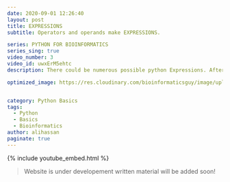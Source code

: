 ```yaml
---
date: 2020-09-01 12:26:40
layout: post
title: EXPRESSIONS
subtitle: Operators and operands make EXPRESSIONS.

series: PYTHON FOR BIOINFORMATICS
series_sing: true
video_number: 3
video_id: uwxErM5ehtc
description: There could be numerous possible python Expressions. After learning few different types you will be able to understand most of the python expressions that you will ever came across.

optimized_image: https://res.cloudinary.com/bioinformaticsguy/image/upload/c_scale,h_380/v1596701389/002%20Python-for-Bioinformatics/Python-for-Bioinformatics-003.png


category: Python Basics
tags:
  - Python
  - Basics
  - Bioinformatics
author: alihassan
paginate: true
---
```


{% include youtube_embed.html %}


> Website is under developement written material will be added soon!

<!-- hi everyone guys bioinformatics guy herewith the third video of the seriespython for bioinformaticsbefore we start the video i have anannouncement for youand i know it's been quite a while sincei uploaded the last video so i am backwith the good news for youthe good news is now we have our ownwebsite bioinformaticsguy.comi will talk about the details of thiswebsite at the end of this videoso let's start our video in this videowe will be talking aboutexpressions expression includesnumerical operatorsstring operations and logical operationsso the combination of operators andoperand is known as expressionnow let me explain with a few exampleswhat are operators and what are operandsso you know how the proteins are made inthe cellthe ribosomes get the messenger rna andthen they convert them into the proteinmoreover let's take another example fromthe real lifeso whenever you go to buy a ticket froman airport you give your passportand you give some money to the agentbehind the windowand then that agent returns you theticket as well as your passportin these two scenarios we have a fewthings on which some process is doneand there is one thing which does theprocess in the case of protein make theribosomes are the operatorsand the proteins and the mrna sequenceare the operands similarly in the caseof buying a ticket you know that theagent is the operatorand the ticket and the money and yourpassport are the operandsso these are the general examples ofexpressions operators and operandsso let's start exploring what are thesethings in pythonbefore we start let me tell youpreviously we were running our pythonscripts in python idle but now i am using linux and in linuxthere is another way to run python codeand that is by using terminal you justhave to open the terminalyou have your terminal over here andthen you have to type here pythonokay if you are unable to if you areunable to get python after typing pythonover herepython is not installed you just have toinstall pythonin your linux machine so first on thelist is numeric operatorsin your elementary school you must befamiliar with these signsplus minus divisionand multiplication so you can see thatthe plus signis the normal plus sign you will be alsofamiliar with this minus sign you willalso be familiar with this division signbut this star is quite unique over hereyou like to use this cross formultiplication then this starthis cross so these are numericoperators that are used in pythonso they basically do the same thing theplus adds thingsthe subtraction subtracts thingsmultiplicationsign which is star over here justmultiply thingsand the divisions just divide things solet's see a few examples how thesethings worklet's talk about the addition 2 plus 3is equal to 5 the subtraction will gosimply like 2 3 minus 1and multiplication will go like 2[Music]into 3 is 6 and the divisionso before we talk about the vision whichhas quite a few options let's talk abouthow you can take parin python like two days to the par fourso in python you will have to use twostar signstwo days to the part three you will getaso let's talk about division so you knowthat the whole operation of division hasquite a few thingsthere is a quotient there is a remainderandyou sometimes you will need the quotientand sometimes you will be looking forthe remainder when you perform arevision processso in order to get the full quotient youwill have to use thissingle slash sign like 12 divided by 4is 3 11 divided by 4 is2. now you know that 11 is unable to becompletely divided by4 but we are getting 2 over here itmeans that this is not the completeresultnow sometimes you will see somediscrepancies like in terminal thisgives us a different result so let's trythis in our google collab so this is mygoogle collab sheetand let's try running this over here11 divided by 4 and you get 2.75 nowthis is the complete questioni would suggest that whenever you arecoding whenever you are writing aprogramin python you should use itinteractivelyjust open a shell which could be idle orwhich could be terminalkeep on checking your code beforeentering it into your whole main scriptin this way you will get to know whatare the basic things that might bedifferent in different platformsso now you know that over here we aregetting 2.75 but overthere in terminal we just get two nowlet me tell you how you can get 2.75over hereso over here if we divide by 4.04.0 being a float you will get the fullresultall right so that's how you will get thefull quotient let's talk aboutif you want to get just the thing beforethe decimal pointin order to do that you will have to do11 double slash 4and you will get 2 again now if you willdo thisin google collab you will get the sameresults11 double slash four and you will gettwo all right wait wait wait i must stopyou here i am here to tell you somethingvery important the discrepancies thatyou have seen a few moments ago made mereally curious to find out what is theexact reason behind this wholething so i have found out that in linuxwhenever you will type pythonit will load python 2 and you can seeover here thatthis is python 2.7.17in python 2.7.17 whenever you will writesomething like this 11 divided by 4you will not get the full quotienthoweverif you will run the same thing in python3 you will get the whole quotientlet's try python 3 now we are in python3.6.9 and let's try the same thing again11 divided by 4 sowe got the full question now the thingis in google collab we were able to getthe full questionbecause google collab supports python 3by defaultso whenever you are running pythonscripts make sure that you are using thecorrect version of pythonif you are working with a script whichis in python 2you need to be running it in python 2 ifyou are using python 3 you need to berunning that script in python 3.now the thing is most of the time python3 is used nowadays so you don'thave to worry about that but wheneveryou are working inubuntu or in linux machine uh python 2and python 3 is already installed andmost of the times when you will justtype python you will get python 2so you need to keep an eye that you areworking in python 3.now there is one more thing that you canlearn from this is that we havecompleted this whole videoin python 2. so there arevery my new difference between python 2and python 3but still those my new differences cansum upand cause huge errors so it is a mustto keep an eye on the version of pythonthat you are usingso what if you want to get the remainderin order to get the remainderfrom the division operation you willhave to use this sign now you might besaying that thisis a percentage sign but in python thissign is known as medullaso let's start by elevenpercentage eleven you should be able toget zero becauseit completely divides let's try elevenpercentage four and you get the threeremainder so that's all about divisionnow there is one more thing in python ifone of the number is floatthe whole answer turns out to be floatit happens because python converts therest of the things into floats if youhave one float in the whole expressionso 2 plus 3.0will be 5.0 rather than being 5 onlyso 5.0 is a float and if you get asimple 5 it's an integer so you can trythis with the otherother operators like multiplication anddivision let's try it withmultiplication 3into 4.0 is 12.0so next on the list is logical operatorsthese are booleanand r and not so n is whenboth of the values are true you will gettrue or is when either of the value istrue you will gettrue and not is just the reverse of thevalue so if you have true not true willbe false if you have false not falsewill betrue it might look like that you willnever need to use these things in pythonlater on you will see how these are usedand i want you to have an idea aboutlogical operators so if you write trueand false we are supposed to get falseand if we write true or falsewe will get true and if we getnot true we will get false if we'llif we write not falsewe will getstrong spellings we will get trueoh long spellings againnot is supposed to be smallright so you can try a few morecombinations on your ownlet's talk about the thing which youwill be using mostin the whole series so these arecomparisonoperators so next on the list iscomparison operatorsyou will be using them a lot in thiswhole seriesand there are quite a few differenttypes of these operator so let's startby the most easy and simplest one whichisequals to when you want to see that twovalues areequal in python you use this equal tooperator now in your real life you willbe familiar with thissimple single equals to sign but inpython you will have to use2 sine the single equal to sine is usedin python for something else so that'swhy whenever we have to compare twothings we will be using 2 equal to sinenow you can see that 2 equal equals 3you will get false and 2 equals equal2 you will get true so next on the listisnot equal to sign whenever you want tosee two values are not equal you usethis signso you just have to throw an exclamationmark before an equal signso this is your not equal to sign so 2is notequals to 3 you will get 2 and 2is not equal to 2 you will get falsenext isless than sign so 2 is less than 32 3 is less than 2 4and you can also add an equals to signif you want to see whetherit is less than or equal to so 2is less than or equal to 2 you will gettrue and same is the case with thegreater than signthis is the greater than sign you cantry on your own 2greater than 1 2 2 greater than4 false so next is the most importantthingon this list which are the stringoperationsyou already know why strings are mostimportant in this seriesso that's why the string operations arealso very important for this wholeseriesso we have learned some binary operatorsand four of the binary operators canwork with strings so the first one isthe addition the second one ismultiplicationthird one is n fourth one is notin let's talk about the addition thingso if you have the string a t g cand you want to add another stringg c g c you can simply add themjust like that and you can also multiplyatgcinto four you will get four adgc's sothese are the basic onesthe next is in n is going to be veryusefulthis is used when you want to seewhether a small substring isin the bigger whole string when you wantto see that the small three to four basesequence isin the whole gene or in the whole genomeyou can use this in operation like wecan see thata t in g c at c e g a andlet's throw in another 80 over hereand you will get two if you willchange this to tt since you know thatthere is notd in our sequence you will get forcenotin is just the opposite of thisoperation ca t not in you will see that you getfalse and let's try this same with thetd notin not n you're supposed to gettrue so in string operations the nextthing is subscription when you want toget a single characterfrom a string you will use subscriptionsolet's see that we have this string a tc g a and we want to get the firstelement of the stringso in order to get the first element youwill write this square bracket thenenter 0 over here which is the index ofthe first elementand then you will get a if you will ifyou want to get the second element youwilltype 1 over here so on and so forthand if you want to get the last elementand you don't know what is the length ofthe whole stringyou can use the minus one sign if i willtype minus one over hereyou will get the a you and you shouldknow that this is the last aand if you want to get get the secondlast element you would can use minus -2so the positive indexes starts from 0and the negative indexes starts from-1 so the next on the list is slicingwhenever you wake up in the morning andyou want to have breakfast you have thebreadthe thing is you cannot eat the wholebread youuse the slices same is the case withslicing in pythonso you will have a whole millions ofbase pairs of dnaif you want a little chunk of the dnayou can use this techniqueslicing in python so i have this proteinsequenceso getting a slice in python is verysimilar to the subscriptionyou just have to use the square bracketsyou will enter your starting pointwe will start from zero then you willhave to add a colonthis will make python know that fromover here the ending point is going tobe mentionedso so let's keep the ending point 3and see how many characters we get so wegotm and k you can see that we got thefirst three charactersbut you know that if the index startsfrom zero it iszero one two threelike four characters we were supposed toget four charactersyou need to know that in python theending element in the index will not beincluded in the slidesif you want to get the first fourcharacters you will have to type down 02 4 over here in that case it will countfrom0 one twoand three the fourth element d is notgoing to be includednow the slices can also be negativeso in that case it will go from it willstart from the very beginningand it will end at -4 which is going tobe minus 1 minus 2 minus 3 minus 4. nowthere is an interesting thing what willhappen if both of the indexesare same like 5 column 5 and what willhappenif the indexes are in wrong order fivecolumn oneright i'm not gonna try this out youhave to try this on your own and thenjust let me know what are the results inthe comments down belownow there's an interesting thing inpython you can omit the number if yoursliceincludes beginning or end a few sliceincludes and you will include thenumber at the right side w will get thewhole slicetill a so if you slice start frombeginning andend somewhere then you will omit thefirstnumber interestingly in python you canomit the both of the indexespause the video try it out and let meknow in the comments down belowso far we are working with the twoelements in a python sliceinterestingly there is a third elementin python slices i will be explainingthis third element with another example8080 8080 8080okay i have this sequence now so thethird element in the python slice is thestepthis indicates the number of elementsthat are needed to be skipped after eachelement that is includedif we start from the very beginningwhich will be zeroand go till the sixth element and wewant to skipevery second element we will write itthis waynow you can see that we only got the a'sand if we start from the second elementthen you will get all the t's now stepscan also be negativewhen the step is negative the pythontakes the strings in the reverse ordersoif the step is minus one you will getthe reverse of a stringoh we got an empty string you need toknow that if you are giving the step innegativefirst index should be greater than thesecond index so now you got the stringfrom thiss till thisn if you want to get the string for tillthism just omit omit the starting point okayyou got theamp in python if you want to get thewhole string in reverse orderyou will start from the end you will endat the very beginning and you will go inthe negative order you will get thewhole stringinverse order i would suggest you toplay around try different expressionsand single questions and see what arethe results you are gettingso that ends the expressions topic butyou can use these expressions incombinationand make compound expressions so let'stry this2 into 3 plus4 minus 1 you will get 9. so let me showyou how things are donein this 2 into 3 whichis 6 6 plus 4which is 10 10 minus 1 so you get the 9answer this was quite simplelet's try this four plus twointo three minus one four plus two intothree minus onewhat should be the answer let's checkit out you got nine but according to ourprevious thing we will see that theanswer is supposed to be 4plus 2 which is 66 into 3which is 18 18 minus-1 so our answer is supposed to be 17butwe are getting 9 over herenow the thing is just like in highschool you might have came acrossthis mnemonic demands dmasso on the top there is d fordivision so division has the mostprecedence it will be performed firstthen there is m multiplication thenthere is a foraddition and as for subtraction sopython follows the same ruleshowever if you want to get specificresults and if you want to specifyhow to calculate these things you canput them in the brackets if you want toget the 17answer from this whole expression now wehave specified that first of all youwill have toadd these four plus two sincemultiplication has the most precedenceit will multiply it by 3 and at the endit will subtract now you will get thesame result 17 from this expressioncomparisons can also be combined in theform of between expressions1 less than 4 less than 6 you will gettrue and you can go for 2 less than orequal to2 less than 5 you will get 2and 2 is less than 2 is less than 5 youwill getfalse now strings can also participatein sequences of operationsso we have this string tc we want to seethatif this string is in this whole thinglet's add a t plus gc g c g c pluslet's throw a tc over here and thend8088 you will get trueif you will change it to dtyou will get pools sothat's all about operations if you wantto dig down deeper for more informationyou can always google like thispython operators i prefer this websitew3schoolsit contains a lot of details so theseare all the python operators we havealready talked about this you can goin to try this it will also get you alot of examples you can run python codeover hereand this is another way to run pythoncode so before we conclude this video ihave a bonus for you and the bonus iscause cause is also a kind of expressionlet's talk about the simplest form ofchord which is a function causewe will talk briefly about it over hereand we will discuss the details later onso what is a function callso this is the simplest kind of the callthat invokes a functionso a function call includes the name ofthe functions a pair of parenthesesand a few arguments which are separatedby commasnow let me tell you this that we havealready been using function callscan you make a guess in the commentswhich function calls we have used so farpython has fairly small number ofbuilt-in functionsso the most common function is thelength functionif you want to see the length of any ofthe string you canuse this l e and you can use thisfunction lengthnow this is the name of the functionthen we have to add a pair of bracketsover here we can type our strings atgct8080a then you have to close thebracket so this will give you the lengthof the string which is 13.if you want to print something you canuse the print functionnow this print function might not makemuch sense to you right now since we areworking in python shellit is gonna be really helpful fordebugging the goal we will talk aboutlater when we will start writing pythonfilesif you want to take the input from theuser we have input functionyou can type please enter dnastring when i will hit enter it will askme to enter somethingplease enter a dna sequence i can type at gc t a t a g c a now you knowthat i am getting an error because iforgot to enterthe commas let's call it again and tryit with some commasatgc t80agc okaynow there is another important thingthat i would like to get familiar withthis in python and this is the helpfunctionwhenever you are unable to understandanything about python you can use thishelp functionthis is telling you how to quit it andhow to get the thingsso if you want to see what is an endin python just type end over here andhit enterit's going to tell you that from whichclass it belongs towhat it does uh how many functions arethere's how many methons ofint are there and you can keep exploringthings over hereif you want to get this type quit andhit enter you can also get into thepython health by using healthand in the parentheses you can type inand it will just open the same thing youcan also adda number or float over hereand it will also get you all the detailsabout the floorall right so let's talk about methodcalls in python most of the functionsare a part of specific implementationthese are known as methods calling amethod is just like calling a functionthe only difference is that the firstarguments come before the nameof the function so we have this methodcount takes the string as the firstargument so we will have to you type thestring on our own firstat8080 then we will have to entera dot the name of the function c o u n tcount and in the braces you will have toenter the second argumentso what we can't want to count over herewe want to counta a t's in this whole stringand we will put 80 over here and you cansee that there are 1080s in here so count isa method of the string if you want toseewhat are all the methods that areavailable for strings youcan just type help andtype str over hereand scroll down you can see that theseare all the methodthis is contain method format methodthis is the len method moreoverhere we have our count method decodemethodif you want to read the details aboutall of these you canuse the details this is a fine method itreturns the lowest indexin the string where substring is foundso the list goes on and on and on and onthis totally depends upon you how muchyou are interested inum understanding the things in pythonkeep on exploring keep ondigging down so that's all up to you howdeeply you want to study all the thingshowever i have covered all the basicthingsif you go through this whole video youare good to goand now let's talk about our website soi have created this websitebioinformatics guydot comyou can open it just like that and youcan see thatthere are all the videos are mentionedover herenow this website is still underdevelopmentand that is why whenever you will open afewposts you will see something like thisuh website is under development writtenmaterial will be added soonnow the main point of making thiswebsite is thatsometimes you are not in the mood ofwatching the wholevideo you want to read something youwant to seethe script so i have made this postabout the first videoof my series machine learning inbioinformaticsand you can see that i have written allthe details about this video i haveexplained everything in the text formatmoreover i have included someincluded the code in this format let'sgoto the second post and you can see thatum everything is written over here withthe great detailand then you will also be able to seesome scripts over hereall the python scripts that are going tobe used in the videos you can find themhereso uh here is the series video list ifyou want to hop into a certain video youcan go from over hereso uh go ahead take a look at thiswebsiteand i am open to all the suggestionsabout this there is this contact pageyou can talk to metype your name type your email type yourmessage and justhit send i will get back to you each andevery message over hereso that's pretty much it for today ifyou have any commentsconcerns or questions about this videoyou can always hit me up in the commentsboxi would be happy to help you out and ifyou want to see what i do other thanprogramming you can always check out myvlogging channel over herethank you very much for watching and allthe supporti will see you around in the next video[Music]you -->